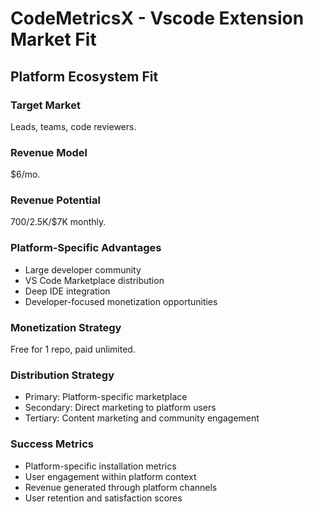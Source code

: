 # CodeMetricsX - Vscode Extension Market Fit

## Platform Ecosystem Fit

### Target Market
Leads, teams, code reviewers.

### Revenue Model
$6/mo.

### Revenue Potential
$700/$2.5K/$7K monthly.

### Platform-Specific Advantages
- Large developer community
- VS Code Marketplace distribution
- Deep IDE integration
- Developer-focused monetization opportunities

### Monetization Strategy
Free for 1 repo, paid unlimited.

### Distribution Strategy
- Primary: Platform-specific marketplace
- Secondary: Direct marketing to platform users
- Tertiary: Content marketing and community engagement

### Success Metrics
- Platform-specific installation metrics
- User engagement within platform context
- Revenue generated through platform channels
- User retention and satisfaction scores
